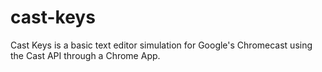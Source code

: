 cast-keys
=========

Cast Keys is a basic text editor simulation for Google's Chromecast using the Cast API through a Chrome App.
